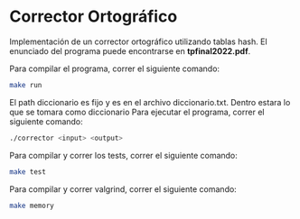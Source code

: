 # Corrector Ortográfico

Implementación de un corrector ortográfico utilizando tablas hash. El enunciado del programa puede encontrarse en **tpfinal2022.pdf**.

Para compilar el programa, correr el siguiente comando:

```bash
make run
```

El path diccionario es fijo y es en el archivo diccionario.txt. Dentro estara lo que se tomara como diccionario
Para ejecutar el programa, correr el siguiente comando:

```bash
./corrector <input> <output>
```

Para compilar y correr los tests, correr el siguiente comando:

```bash
make test
```

Para compilar y correr valgrind, correr el siguiente comando:

```bash
make memory
```
